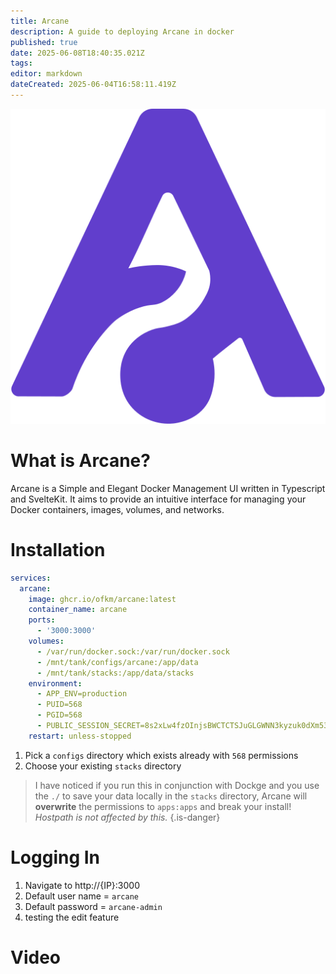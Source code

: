 ```yaml
---
title: Arcane
description: A guide to deploying Arcane in docker
published: true
date: 2025-06-08T18:40:35.021Z
tags: 
editor: markdown
dateCreated: 2025-06-04T16:58:11.419Z
---
```


![arcane.png](/arcane.png)

# What is Arcane?
Arcane is a Simple and Elegant Docker Management UI written in Typescript and SvelteKit. It aims to provide an intuitive interface for managing your Docker containers, images, volumes, and networks.

# Installation
```yaml
services:
  arcane:
    image: ghcr.io/ofkm/arcane:latest
    container_name: arcane
    ports:
      - '3000:3000'
    volumes:
      - /var/run/docker.sock:/var/run/docker.sock
      - /mnt/tank/configs/arcane:/app/data
      - /mnt/tank/stacks:/app/data/stacks
    environment:
      - APP_ENV=production
      - PUID=568
      - PGID=568
      - PUBLIC_SESSION_SECRET=8s2xLw4fzOInjsBWCTCTSJuGLGWNN3kyzuk0dXm5354=
    restart: unless-stopped

```
1. Pick a `configs` directory which exists already with `568` permissions
1. Choose your existing `stacks` directory

> I have noticed if you run this in conjunction with Dockge and you use the `./` to save your data locally in the `stacks` directory, Arcane will **overwrite** the permissions to `apps:apps` and break your install! *Hostpath is not affected by this.*
{.is-danger}



# Logging In
1. Navigate to http://{IP}:3000
1. Default user name = `arcane`
1. Default password = `arcane-admin`
2. testing the edit feature

# Video

[](https://youtu.be/p-sd7dAbyCo)
